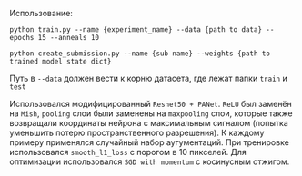 Использование:
```
python train.py --name {experiment_name} --data {path to data} --epochs 15 --anneals 10

python create_submission.py --name {sub name} --weights {path to trained model state dict}
```

Путь в ```--data``` должен вести к корню датасета, где лежат папки ```train``` и ```test```

Использовался модифицированный ```Resnet50 + PANet```. ```ReLU``` был заменён на ```Mish```, ```pooling``` слои были заменены на ```maxpooling``` слои, которые также возвращали координаты нейрона с максимальным сигналом (попытка уменьшить потерю пространственного разрешения).
К каждому примеру применялся случайный набор аугументаций. При тренировке использовался ```smooth_l1_loss``` с порогом в 10 пикселей.
Для оптимизации использовался ```SGD with momentum``` с косинусным отжигом.
